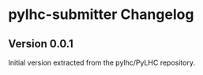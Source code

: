 # pylhc-submitter Changelog

## Version 0.0.1

Initial version extracted from the pylhc/PyLHC repository.

